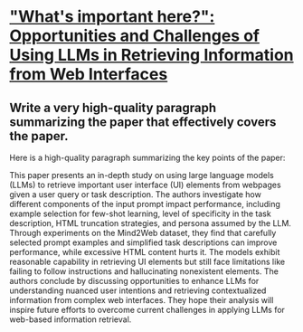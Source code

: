 # ["What's important here?": Opportunities and Challenges of Using LLMs in   Retrieving Information from Web Interfaces](https://arxiv.org/abs/2312.06147)

## Write a very high-quality paragraph summarizing the paper that effectively covers the paper.

 Here is a high-quality paragraph summarizing the key points of the paper:

This paper presents an in-depth study on using large language models (LLMs) to retrieve important user interface (UI) elements from webpages given a user query or task description. The authors investigate how different components of the input prompt impact performance, including example selection for few-shot learning, level of specificity in the task description, HTML truncation strategies, and persona assumed by the LLM. Through experiments on the Mind2Web dataset, they find that carefully selected prompt examples and simplified task descriptions can improve performance, while excessive HTML content hurts it. The models exhibit reasonable capability in retrieving UI elements but still face limitations like failing to follow instructions and hallucinating nonexistent elements. The authors conclude by discussing opportunities to enhance LLMs for understanding nuanced user intentions and retrieving contextualized information from complex web interfaces. They hope their analysis will inspire future efforts to overcome current challenges in applying LLMs for web-based information retrieval.
